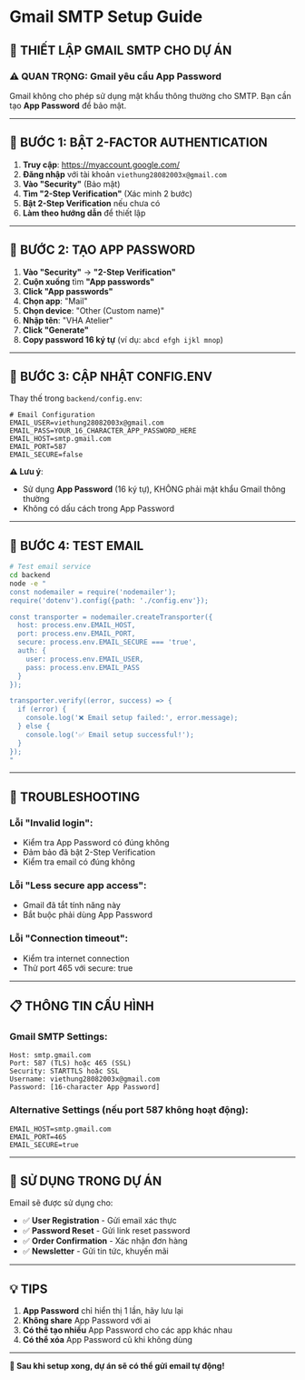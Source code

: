 # Gmail SMTP Setup Guide

## 📧 **THIẾT LẬP GMAIL SMTP CHO DỰ ÁN**

### **⚠️ QUAN TRỌNG: Gmail yêu cầu App Password**

Gmail không cho phép sử dụng mật khẩu thông thường cho SMTP. Bạn cần tạo **App Password** để bảo mật.

---

## 🔐 **BƯỚC 1: BẬT 2-FACTOR AUTHENTICATION**

1. **Truy cập**: https://myaccount.google.com/
2. **Đăng nhập** với tài khoản `viethung28082003x@gmail.com`
3. **Vào "Security"** (Bảo mật)
4. **Tìm "2-Step Verification"** (Xác minh 2 bước)
5. **Bật 2-Step Verification** nếu chưa có
6. **Làm theo hướng dẫn** để thiết lập

---

## 🔑 **BƯỚC 2: TẠO APP PASSWORD**

1. **Vào "Security"** → **"2-Step Verification"**
2. **Cuộn xuống** tìm **"App passwords"**
3. **Click "App passwords"**
4. **Chọn app**: "Mail"
5. **Chọn device**: "Other (Custom name)"
6. **Nhập tên**: "VHA Atelier"
7. **Click "Generate"**
8. **Copy password 16 ký tự** (ví dụ: `abcd efgh ijkl mnop`)

---

## 🔧 **BƯỚC 3: CẬP NHẬT CONFIG.ENV**

Thay thế trong `backend/config.env`:

```env
# Email Configuration
EMAIL_USER=viethung28082003x@gmail.com
EMAIL_PASS=YOUR_16_CHARACTER_APP_PASSWORD_HERE
EMAIL_HOST=smtp.gmail.com
EMAIL_PORT=587
EMAIL_SECURE=false
```

**⚠️ Lưu ý**: 
- Sử dụng **App Password** (16 ký tự), KHÔNG phải mật khẩu Gmail thông thường
- Không có dấu cách trong App Password

---

## 🧪 **BƯỚC 4: TEST EMAIL**

```bash
# Test email service
cd backend
node -e "
const nodemailer = require('nodemailer');
require('dotenv').config({path: './config.env'});

const transporter = nodemailer.createTransporter({
  host: process.env.EMAIL_HOST,
  port: process.env.EMAIL_PORT,
  secure: process.env.EMAIL_SECURE === 'true',
  auth: {
    user: process.env.EMAIL_USER,
    pass: process.env.EMAIL_PASS
  }
});

transporter.verify((error, success) => {
  if (error) {
    console.log('❌ Email setup failed:', error.message);
  } else {
    console.log('✅ Email setup successful!');
  }
});
"
```

---

## 🚨 **TROUBLESHOOTING**

### **Lỗi "Invalid login":**
- Kiểm tra App Password có đúng không
- Đảm bảo đã bật 2-Step Verification
- Kiểm tra email có đúng không

### **Lỗi "Less secure app access":**
- Gmail đã tắt tính năng này
- Bắt buộc phải dùng App Password

### **Lỗi "Connection timeout":**
- Kiểm tra internet connection
- Thử port 465 với secure: true

---

## 📋 **THÔNG TIN CẤU HÌNH**

### **Gmail SMTP Settings:**
```
Host: smtp.gmail.com
Port: 587 (TLS) hoặc 465 (SSL)
Security: STARTTLS hoặc SSL
Username: viethung28082003x@gmail.com
Password: [16-character App Password]
```

### **Alternative Settings (nếu port 587 không hoạt động):**
```env
EMAIL_HOST=smtp.gmail.com
EMAIL_PORT=465
EMAIL_SECURE=true
```

---

## 🎯 **SỬ DỤNG TRONG DỰ ÁN**

Email sẽ được sử dụng cho:
- ✅ **User Registration** - Gửi email xác thực
- ✅ **Password Reset** - Gửi link reset password
- ✅ **Order Confirmation** - Xác nhận đơn hàng
- ✅ **Newsletter** - Gửi tin tức, khuyến mãi

---

## 💡 **TIPS**

1. **App Password** chỉ hiển thị 1 lần, hãy lưu lại
2. **Không share** App Password với ai
3. **Có thể tạo nhiều** App Password cho các app khác nhau
4. **Có thể xóa** App Password cũ khi không dùng

---

**🎉 Sau khi setup xong, dự án sẽ có thể gửi email tự động!**
